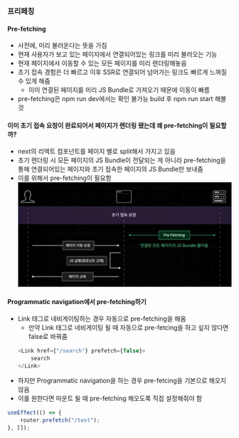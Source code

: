 ### 프리페칭

#### Pre-fetching

-   사전에, 미리 불러온다는 뜻을 가짐
-   현재 사용자가 보고 있는 페이지에서 연결되어있는 링크를 미리 불러오는 기능
-   현재 페이지에서 이동할 수 있는 모든 페이지를 미리 렌더링해놓음
-   초기 접속 경험은 더 빠르고 이후 SSR로 연결되어 넘어가는 링크도 빠르게 느껴질 수 있게 해줌
    -   이미 연결된 페이지를 미리 JS Bundle로 가져오기 때문에 이동이 빠름
-   pre-fetching은 npm run dev에서는 확인 불가능 build 후 npm run start 해볼 것

#### 이미 초기 접속 요청이 완료되어서 페이지가 렌더링 됐는데 왜 pre-fetching이 필요할까?

-   next의 리액트 컴포넌트를 페이지 별로 split해서 가지고 있음
-   초기 렌더링 시 모든 페이지의 JS Bundle이 전달되는 게 아니라 pre-fetching을 통해 연결되어있는 페이지와 초기 접속한 페이지의 JS Bundle만 보내줌
-   이를 위해서 pre-fetching이 필요함
    ![![alt text](image.png)](<pre-fetching 동작 방식.png>)

#### Programmatic navigation에서 pre-fetching하기

-   Link 태그로 네비게이팅하는 경우 자동으로 pre-fetching을 해옴
    -   만약 Link 태그로 네비게이팅 될 때 자동으로 pre-fetcing을 하고 싶지 않다면 false로 바꿔줌
    ```js
    <Link href={"/search"} prefetch={false}>
        search
    </Link>
    ```
-   하지만 Programmatic navigation을 하는 경우 pre-fetcing을 기본으로 해오지 않음
-   이를 원한다면 마운트 될 때 pre-fetching 해오도록 직접 설정해줘야 함

```js
useEffect(() => {
    router.prefetch("/test");
}, []);
```
